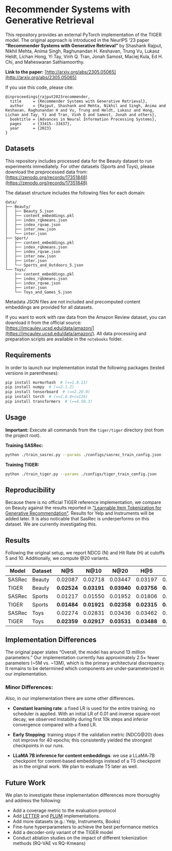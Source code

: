 # Recommender Systems with Generative Retrieval

This repository provides an external PyTorch implementation of the TIGER model. The original approach is introduced in the NeurIPS ’23 paper **“Recommender Systems with Generative Retrieval”** by Shashank Rajput, Nikhil Mehta, Anima Singh, Raghunandan H. Keshavan, Trung Vu, Lukasz Heldt, Lichan Hong, Yi Tay, Vinh Q. Tran, Jonah Samost, Maciej Kula, Ed H. Chi, and Maheswaran Sathiamoorthy.

**Link to the paper:** [http://arxiv.org/abs/2305.05065](http://arxiv.org/abs/2305.05065)


If you use this code, please cite:
```
@inproceedings{rajput2023recommender,
  title     = {Recommender Systems with Generative Retrieval},
  author    = {Rajput, Shashank and Mehta, Nikhil and Singh, Anima and Keshavan, Raghunandan H and Vu, Trung and Heldt, Lukasz and Hong, Lichan and Tay, Yi and Tran, Vinh Q and Samost, Jonah and others},
  booktitle = {Advances in Neural Information Processing Systems},
  pages     = {33415--33437},
  year      = {2023}
}
```

## Datasets

This repository includes processed data for the Beauty dataset to run experiments immediately. For other datasets (Sports and Toys), please download the preprocessed data from: [https://zenodo.org/records/17351848](https://zenodo.org/records/17351848)

The dataset structure includes the following files for each domain:
```
data/
├── Beauty/
│   ├── Beauty_5.json
│   ├── content_embeddings.pkl
│   ├── index_rqkmeans.json
│   ├── index_rqvae.json
│   ├── inter_new.json
│   └── inter.json
├── Sport/
│   ├── content_embeddings.pkl
│   ├── index_rqkmeans.json
│   ├── index_rqvae.json
│   ├── inter_new.json
│   ├── inter.json
│   └── Sports_and_Outdoors_5.json
└── Toys/
    ├── content_embeddings.pkl
    ├── index_rqkmeans.json
    ├── index_rqvae.json
    ├── inter.json
    └── Toys_and_Games_5.json
```

Metadata JSON files are not included and precomputed content embeddings are provided for all datasets.

If you want to work with raw data from the Amazon Review dataset, you can download it from the official source: [https://jmcauley.ucsd.edu/data/amazon/](https://jmcauley.ucsd.edu/data/amazon/). All data processing and preparation scripts are available in the `notebooks` folder.

## Requirements

In order to launch our implementation install the following packages (tested versions in parentheses):

```bash
pip install murmurhash  # (==1.0.13)
pip install numpy  # (==2.1.2)
pip install tensorboard  # (==2.20.0)
pip install torch  # (==2.6.0+cu126)
pip install transformers  # (==4.50.3)
```

## Usage

**Important:** Execute all commands from the `tiger/tiger` directory (not from the project root).

**Training SASRec:**
```bash
python ./train_sasrec.py --params ./configs/sasrec_train_config.json
```

**Training TIGER:**
```bash
python ./train_tiger.py --params ./configs/tiger_train_config.json
```

## Reproducibility

Because there is no official TIGER reference implementation, we compare on Beauty against the results reported in ["Learnable Item Tokenization for Generative Recommendation"](http://arxiv.org/abs/2405.07314). Results for Yelp and Instruments will be added later. It is also noticable that SasRec is underperforms on this dataset. We are currently investigating this.

## Results

Following the original setup, we report NDCG (N) and Hit Rate (H) at cutoffs 5 and 10. Additionally, we compute @20 variants.


| Model  | Dataset | N@5         | N@10        | N@20        | H@5         | H@10        | N@20        |
|--------|---------|-------------|-------------|-------------|-------------|-------------|-------------|
| SASRec | Beauty  | 0.02087     | 0.02718     | 0.03447     | 0.03197     | 0.051647    | 0.08071     |
| TIGER  | Beauty  | **0.02524** | **0.03191** | **0.03940** | **0.03756** | **0.05822** | **0.08800** |
| SASRec | Sports  | 0.01217     | 0.01550     | 0.01952     | 0.01806     | 0.02846     | 0.04444     |
| TIGER  | Sports  | **0.01484** | **0.01921** | **0.02358** | **0.02315** | **0.03680** | **0.05868** |
| SASRec | Toys    | 0.02274     | 0.02831     | 0.03436     | 0.03462     | 0.05202     | 0.07624     |
| TIGER  | Toys    | **0.02359** | **0.02917** | **0.03531** | **0.03488** | **0.05224** | **0.07696** |

## Implementation Differences

The original paper states “Overall, the model has around 13 million parameters.” Our implementation currently has approximately 2.5× fewer parameters (~5M vs. ~13M), which is the primary architectural discrepancy. It remains to be determined which components are under‑parameterized in our implementation.

### Minor Differences:

Also, in our implementation there are some other differences.

- **Constant learning rate**: a fixed LR is used for the entire training; no scheduler is applied. With an initial LR of 0.01 and inverse square‑root decay, we observed instability during first 10k steps and inferior convergence compared with a fixed LR.

- **Early Stopping**: training stops if the validation metric (NDCG@20) does not improve for 40 epochs; this consistently yielded the strongest checkpoints in our runs.

- **LLaMA 7B inference for content embeddings**: we use a LLaMA‑7B checkpoint for content‑based embeddings instead of a T5 checkpoint as in the original work. We plan to evaluate T5 later as well.

## Future Work

We plan to investigate these implementation differences more thoroughly and address the following:

- Add a coverage metric to the evaluation protocol
- Add [LETTER](http://arxiv.org/abs/2405.07314) and [PLUM](https://arxiv.org/pdf/2510.07784v1) implementations.
- Add more datasets (e.g.: Yelp, Instruments, Books)
- Fine-tune hyperparameters to achieve the best performance metrics
- Add a decoder-only variant of the TIGER model
- Conduct ablation studies on the impact of different tokenization methods (RQ-VAE vs RQ-Kmeans)
